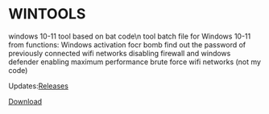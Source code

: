 # WINTOOLS
windows 10-11 tool based on bat code\n
tool batch file for Windows 10-11
from functions:
Windows activation
focr bomb
find out the password of previously connected wifi networks
disabling firewall and windows defender
enabling maximum performance
brute force wifi networks (not my code)

Updates:[Releases](https://github.com/NLSDME/WINTOOLS/releases)


[Download](https://github.com/NLSDME/WINTOOLS/releases/download/update1.6/NLSDTOOL.exe)
